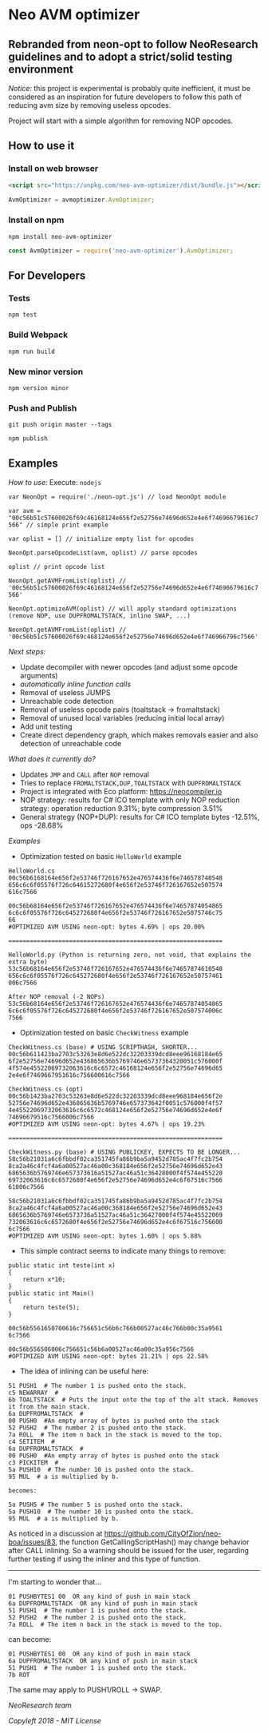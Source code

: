 # Neo AVM optimizer

## Rebranded from neon-opt to follow NeoResearch guidelines and to adopt a strict/solid testing environment

*Notice:* this project is experimental is probably quite inefficient, it must
be considered as an inspiration for future developers to follow this path of
reducing avm size by removing useless opcodes.

Project will start with a simple algorithm for removing NOP opcodes.

## How to use it

### Install on web browser

```html
<script src="https://unpkg.com/neo-avm-optimizer/dist/bundle.js"></script>
```

```js
AvmOptimizer = avmoptimizer.AvmOptimizer;
```

### Install on npm

`npm install neo-avm-optimizer`

```js
const AvmOptimizer = require('neo-avm-optimizer').AvmOptimizer;
```

## For Developers

### Tests

`npm test`

### Build Webpack

`npm run build`

### New minor version

`npm version minor`

### Push and Publish

`git push origin master --tags`

`npm publish`

## Examples


*How to use:*
Execute: `nodejs`

`var NeonOpt = require('./neon-opt.js') // load NeonOpt module`

`var avm = "00c56b51c57600026f69c46168124e656f2e52756e74696d652e4e6f74696679616c7566" // simple print example`

`var oplist = [] // initialize empty list for opcodes`

`NeonOpt.parseOpcodeList(avm, oplist) // parse opcodes`

`oplist // print opcode list`

`NeonOpt.getAVMFromList(oplist) // '00c56b51c57600026f69c46168124e656f2e52756e74696d652e4e6f74696679616c7566'`

`NeonOpt.optimizeAVM(oplist) // will apply standard optimizations (remove NOP, use DUPFROMALTSTACK, inline SWAP, ...)`

`NeonOpt.getAVMFromList(oplist) // '00c56b51c57600026f69c468124e656f2e52756e74696d652e4e6f746966796c7566'`


*Next steps:*
- Update decompiler with newer opcodes (and adjust some opcode arguments)
- *automatically inline function calls*
- Removal of useless JUMPS
- Unreachable code detection
- Removal of useless opcode pairs (toaltstack -> fromaltstack)
- Removal of unused local variables (reducing initial local array)
- Add unit testing
- Create direct dependency graph, which makes removals easier and also detection of unreachable code


*What does it currently do?*
- Updates `JMP` and `CALL` after `NOP` removal
- Tries to replace `FROMALTSTACK,DUP,TOALTSTACK` with `DUPFROMALTSTACK`
- Project is integrated with Eco platform: https://neocompiler.io
- NOP strategy: results for C# ICO template with only NOP reduction strategy: operation reduction 9.31%; byte compression 3.51%
- General strategy (NOP+DUP): results for C# ICO template bytes -12.51%, ops -28.68%

*Examples*
- Optimization tested on basic `HelloWorld` example
```
HelloWorld.cs
00c56b6168164e656f2e53746f726167652e476574436f6e746578740548
656c6c6f05576f726c64615272680f4e656f2e53746f726167652e507574
616c7566

00c56b68164e656f2e53746f726167652e476574436f6e74657874054865
6c6c6f05576f726c645272680f4e656f2e53746f726167652e5075746c75
66
#OPTIMIZED AVM USING neon-opt: bytes 4.69% | ops 20.00%

============================================================

HelloWorld.py (Python is returning zero, not void, that explains the extra byte)
53c56b68164e656f2e53746f726167652e476574436f6e74657874610548
656c6c6f05576f726c645272680f4e656f2e53746f726167652e50757461
006c7566

After NOP removal (-2 NOPs)
53c56b68164e656f2e53746f726167652e476574436f6e74657874054865
6c6c6f05576f726c645272680f4e656f2e53746f726167652e507574006c
7566
```

- Optimization tested on basic `CheckWitness` example
```
CheckWitness.cs (base) # USING SCRIPTHASH, SHORTER...
00c56b611423ba2703c53263e8d6e522dc32203339dcd8eee96168184e65
6f2e52756e74696d652e436865636b5769746e65737364320051c576000f
4f574e45522069732063616c6c6572c46168124e656f2e52756e74696d65
2e4e6f7469667951616c756600616c7566

CheckWitness.cs (opt)
00c56b1423ba2703c53263e8d6e522dc32203339dcd8eee968184e656f2e
52756e74696d652e436865636b5769746e657373642f0051c576000f4f57
4e45522069732063616c6c6572c468124e656f2e52756e74696d652e4e6f
74696679516c7566006c7566
#OPTIMIZED AVM USING neon-opt: bytes 4.67% | ops 19.23%

============================================================

CheckWitness.py (base) # USING PUBLICKEY, EXPECTS TO BE LONGER...
58c56b21031a6c6fbbdf02ca351745fa86b9ba5a9452d785ac4f7fc2b754
8ca2a46c4fcf4a6a00527ac46a00c368184e656f2e52756e74696d652e43
6865636b5769746e657373616a51527ac46a51c36428000f4f574e455220
69732063616c6c6572680f4e656f2e52756e74696d652e4c6f67516c7566
61006c7566

58c56b21031a6c6fbbdf02ca351745fa86b9ba5a9452d785ac4f7fc2b754
8ca2a46c4fcf4a6a00527ac46a00c368184e656f2e52756e74696d652e43
6865636b5769746e6573736a51527ac46a51c36427000f4f574e45522069
732063616c6c6572680f4e656f2e52756e74696d652e4c6f67516c756600
6c7566
#OPTIMIZED AVM USING neon-opt: bytes 1.60% | ops 5.88%
```

- This simple contract seems to indicate many things to remove:
```
public static int teste(int x)
{
    return x*10;
}
public static int Main()
{
    return teste(5);
}

00c56b5561650700616c756651c56b6c766b00527ac46c766b00c35a9561
6c7566

00c56b556506006c756651c56b6a00527ac46a00c35a956c7566
#OPTIMIZED AVM USING neon-opt: bytes 21.21% | ops 22.58%
```
- The idea of inlining can be useful here:
```
51 PUSH1  # The number 1 is pushed onto the stack.
c5 NEWARRAY  #
6b TOALTSTACK  # Puts the input onto the top of the alt stack. Removes it from the main stack.
6a DUPFROMALTSTACK  #
00 PUSH0  #An empty array of bytes is pushed onto the stack
52 PUSH2  # The number 2 is pushed onto the stack.
7a ROLL  # The item n back in the stack is moved to the top.
c4 SETITEM  #
6a DUPFROMALTSTACK  #
00 PUSH0  #An empty array of bytes is pushed onto the stack
c3 PICKITEM  #
5a PUSH10  # The number 10 is pushed onto the stack.
95 MUL  # a is multiplied by b.

becomes:

5a PUSH5 # The number 5 is pushed onto the stack.
5a PUSH10  # The number 10 is pushed onto the stack.
95 MUL  # a is multiplied by b.
```

As noticed in a discussion at https://github.com/CityOfZion/neo-boa/issues/83, the function GetCallingScriptHash() may
change behavior after CALL inlining. So a warning should be issued for the user, regarding further testing if using the
inliner and this type of function.


---------------

I'm starting to wonder that...
```
01 PUSHBYTES1 00  OR any kind of push in main stack
6a DUPFROMALTSTACK  OR any kind of push in main stack
51 PUSH1  # The number 1 is pushed onto the stack.
52 PUSH2  # The number 2 is pushed onto the stack.
7a ROLL  # The item n back in the stack is moved to the top.
```
can become:
```
01 PUSHBYTES1 00  OR any kind of push in main stack
6a DUPFROMALTSTACK  OR any kind of push in main stack
51 PUSH1  # The number 1 is pushed onto the stack.
7b ROT    
```

The same may apply to PUSH1/ROLL -> SWAP.


_NeoResearch team_

_Copyleft 2018 - MIT License_
